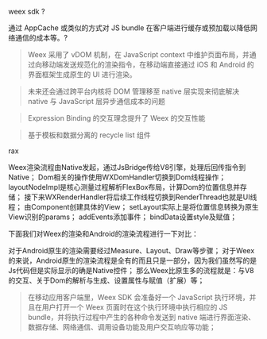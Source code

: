 weex sdk ?

通过 AppCache 或类似的方式对 JS bundle 在客户端进行缓存或预加载以降低网络通信的成本等。?

> Weex 采用了 vDOM 机制，在 JavaScript context 中维护页面布局，并通过向移动端发送规范化的渲染指令，在移动端直接通过 iOS 和 Android 的界面框架生成原生的 UI 进行渲染。

> 未来还会通过跨平台内核将 DOM 管理移至 native 层实现来彻底解决 native 与 JavaScript 层异步通信成本的问题

> Expression Binding 的交互理念提升了 Weex 的交互性能

> 基于模板和数据分离的 recycle list 组件

rax

Weex渲染流程由Native发起，通过JsBridge传给V8引擎，处理后回传指令到Native；
Dom相关的操作使用WXDomHandler切换到Dom线程操作；
layoutNodeImpl是核心测量过程解析FlexBox布局，计算Dom的位置信息并存储；
接下来WXRenderHandler将后续工作线程切换到RenderThread也就是UI线程；
由Component创建具体的View；
setLayout实际上是将位置信息转换为原生View识别的params；
addEvents添加事件；
bindData设置style及赋值；

下面我们对Weex的渲染和Android的渲染流程进行一下对比：

对于Android原生的渲染需要经过Measure、Layout、Draw等步骤；
对于Weex的来说，Android原生的渲染流程是全有的而且只是一部分，因为我们虽然写的是Js代码但是实际显示的确是Native控件；
那么Weex比原生多的流程就是：与V8的交互、关于Dom的解析与生成、设置属性与赋值（扩展）等；


> 在移动应用客户端里，Weex SDK 会准备好一个 JavaScript 执行环境，并且在用户打开一个 Weex 页面时在这个执行环境中执行相应的 JS bundle，并将执行过程中产生的各种命令发送到 native 端进行界面渲染、数据存储、网络通信、调用设备功能及用户交互响应等功能；
